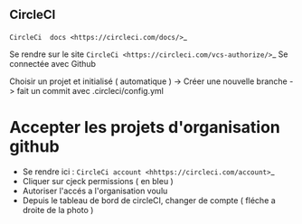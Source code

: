 ## CircleCI

`CircleCi  docs <https://circleci.com/docs/>`_

Se rendre sur le site `CircleCi <https://circleci.com/vcs-authorize/>`_
Se connectée avec Github

Choisir un projet et initialisé ( automatique )
    -> Créer une nouvelle branche
    -> fait un commit avec .circleci/config.yml



Accepter les projets d'organisation github
===================



- Se rendre ici : `CircleCi account <hhttps://circleci.com/account>`_
- Cliquer sur cjeck permissions ( en bleu )
- Autoriser l'accés a l'organisation voulu
- Depuis le tableau de bord de circleCI, changer de compte ( fléche a droite de la photo )
